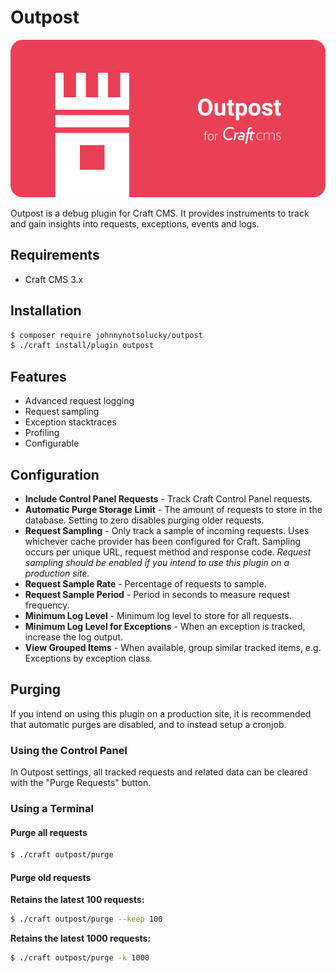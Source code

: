 # Outpost

![](docs/header.png)

Outpost is a debug plugin for Craft CMS. It provides instruments to track and gain insights into requests, exceptions, events and logs.

## Requirements

- Craft CMS 3.x

## Installation

```bash
$ composer require johnnynotsolucky/outpost
$ ./craft install/plugin outpost
```

## Features

- Advanced request logging
- Request sampling
- Exception stacktraces
- Profiling
- Configurable

## Configuration

- **Include Control Panel Requests** - Track Craft Control Panel requests.
- **Automatic Purge Storage Limit** - The amount of requests to store in the database. Setting to zero disables purging older requests.
- **Request Sampling** - Only track a sample of incoming requests. Uses whichever cache provider has been configured for Craft. Sampling occurs per unique URL, request method and response code. *Request sampling should be enabled if you intend to use this plugin on a production site.*
- **Request Sample Rate** - Percentage of requests to sample.
- **Request Sample Period** - Period in seconds to measure request frequency.
- **Minimum Log Level** - Minimum log level to store for all requests.
- **Minimum Log Level for Exceptions** - When an exception is tracked, increase the log output.
- **View Grouped Items** - When available, group similar tracked items, e.g. Exceptions by exception class.

## Purging

If you intend on using this plugin on a production site, it is recommended that automatic purges are disabled, and to instead setup a cronjob.

### Using the Control Panel

In Outpost settings, all tracked requests and related data can be cleared with the "Purge Requests" button.

### Using a Terminal

#### Purge all requests

```bash
$ ./craft outpost/purge
```

#### Purge old requests

**Retains the latest 100 requests:**

```bash
$ ./craft outpost/purge --keep 100
```

**Retains the latest 1000 requests:**

```bash
$ ./craft outpost/purge -k 1000
```
